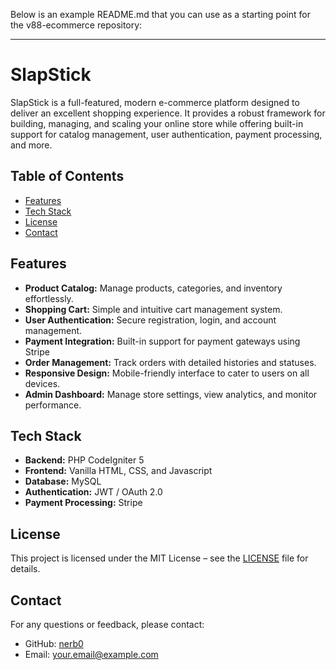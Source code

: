 Below is an example README.md that you can use as a starting point for the v88-ecommerce repository:

---

# SlapStick

SlapStick is a full-featured, modern e-commerce platform designed to deliver an excellent shopping experience. It provides a robust framework for building, managing, and scaling your online store while offering built-in support for catalog management, user authentication, payment processing, and more.

## Table of Contents

- [Features](#features)
- [Tech Stack](#tech-stack)
- [License](#license)
- [Contact](#contact)

## Features

- **Product Catalog:** Manage products, categories, and inventory effortlessly.
- **Shopping Cart:** Simple and intuitive cart management system.
- **User Authentication:** Secure registration, login, and account management.
- **Payment Integration:** Built-in support for payment gateways using Stripe
- **Order Management:** Track orders with detailed histories and statuses.
- **Responsive Design:** Mobile-friendly interface to cater to users on all devices.
- **Admin Dashboard:** Manage store settings, view analytics, and monitor performance.

## Tech Stack

- **Backend:** PHP CodeIgniter 5
- **Frontend:** Vanilla HTML, CSS, and Javascript
- **Database:** MySQL
- **Authentication:** JWT / OAuth 2.0
- **Payment Processing:** Stripe

## License

This project is licensed under the MIT License – see the [LICENSE](LICENSE) file for details.

## Contact

For any questions or feedback, please contact:

- GitHub: [nerb0](https://github.com/nerb0)
- Email: your.email@example.com
